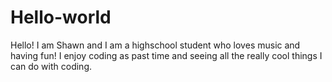 # Hello-world
Hello! I am Shawn and I am a highschool student who loves music and having fun! I enjoy coding as  past time and seeing all the really cool things I can do with coding.
